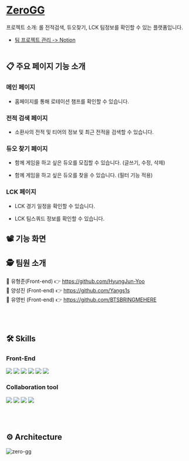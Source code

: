 # [ZeroGG](https://crocus-dollar-f86.notion.site/731f4ddce1ac49538a27b658aaa1520f)

프로젝트 소개: 롤 전적검색, 듀오찾기, LCK 팀정보를 확인할 수 있는 플랫폼입니다.
- [팀 프로젝트 관리 -> Notion](https://crocus-dollar-f86.notion.site/731f4ddce1ac49538a27b658aaa1520f)
<br><br>

## 📋 주요 페이지 기능 소개

### 메인 페이지
- 홈페이지를 통해 로테이션 챔프를 확인할 수 있습니다.

### 전적 검색 페이지
- 소환사의 전적 및 티어의 정보 및 최근 전적을 검색할 수 있습니다.

### 듀오 찾기 페이지
- 함께 게임을 하고 싶은 듀오를 모집할 수 있습니다. (글쓰기, 수정, 삭제)

- 함께 게임을 하고 싶은 듀오를 찾을 수 있습니다. (필터 기능 적용)

### LCK 페이지
- LCK 경기 일정을 확인할 수 있습니다.

- LCK 팀스쿼드 정보를 확인할 수 있습니다.


## 📽️ 기능 화면

## 🕵️ 팀원 소개
🧑 유형준(Front-end) 👉 https://github.com/HyungJun-Yoo
<br>
🧑 양성진 (Front-end) 👉 https://github.com/Yangs1s
<br>
🧑 유영빈 (Front-end) 👉 https://github.com/BTSBRINGMEHERE

<br><br>

## 🛠️ Skills
### Front-End
<img src="https://img.shields.io/badge/react-61DAFB?style=for-the-badge&logo=react&logoColor=black"> <img src="https://img.shields.io/badge/TypeScript-3178C6?style=for-the-badge&logo=TypeScript&logoColor=white">
<img src="https://img.shields.io/badge/Axios-5A29E4?style=for-the-badge&logo=Axios&logoColor=white"> 
<img src="https://img.shields.io/badge/react%20zustand-%2320232a.svg?style=for-the-badge&logo=react&logoColor=2361DAFB">
<img src="https://img.shields.io/badge/firebase-FFCA28?style=for-the-badge&logo=firebase&logoColor=white">
<img src="https://img.shields.io/badge/Vite-646CFF?style=for-the-badge&logo=Vite&logoColor=white">


### Collaboration tool
<img src="https://img.shields.io/badge/Git-F05032?style=for-the-badge&logo=Git&logoColor=white"> <img src="https://img.shields.io/badge/notion-000000?style=for-the-badge&logo=notion&logoColor=white">
<img src="https://img.shields.io/badge/slack-4A154B?style=for-the-badge&logo=slack&logoColor=white">
<img src="https://img.shields.io/badge/GitHub-4A154B?style=for-the-badge&logo=GitHub&logoColor=white">

<br><br>

## ⚙️ Architecture
![zero-gg](https://user-images.githubusercontent.com/70789958/218142845-7dbae02c-d5ea-4938-9c08-37a70a0e1dd6.png)




